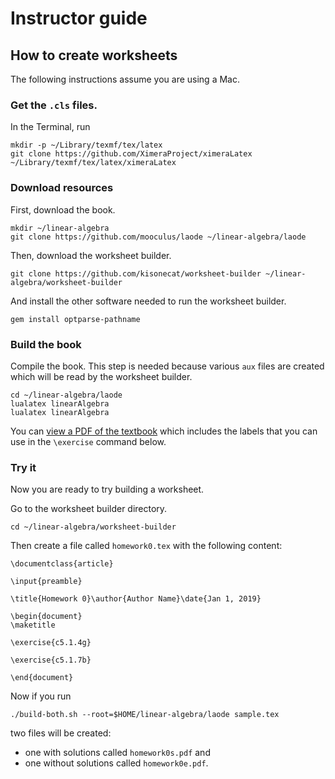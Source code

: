 # Instructor guide

## How to create worksheets

The following instructions assume you are using a Mac.

### Get the `.cls` files.

In the Terminal, run
```
mkdir -p ~/Library/texmf/tex/latex
git clone https://github.com/XimeraProject/ximeraLatex ~/Library/texmf/tex/latex/ximeraLatex
```

### Download resources

First, download the book.
```
mkdir ~/linear-algebra
git clone https://github.com/mooculus/laode ~/linear-algebra/laode
```

Then, download the worksheet builder.
```
git clone https://github.com/kisonecat/worksheet-builder ~/linear-algebra/worksheet-builder
```
And install the other software needed to run the worksheet builder.
```
gem install optparse-pathname
```

### Build the book

Compile the book.  This step is needed because various `aux` files are created which will be read by the worksheet builder.
```
cd ~/linear-algebra/laode
lualatex linearAlgebra
lualatex linearAlgebra
```

You can [view a PDF of the textbook](https://osu.box.com/v/laode-labels) which includes the labels that you can use in the `\exercise` command below.

### Try it

Now you are ready to try building a worksheet.

Go to the worksheet builder directory.
```
cd ~/linear-algebra/worksheet-builder
```
Then create a file called `homework0.tex` with the following content:

```
\documentclass{article}

\input{preamble}

\title{Homework 0}\author{Author Name}\date{Jan 1, 2019}

\begin{document}
\maketitle

\exercise{c5.1.4g}

\exercise{c5.1.7b}

\end{document}
```

Now if you run
```
./build-both.sh --root=$HOME/linear-algebra/laode sample.tex
```
two files will be created:
* one with solutions called `homework0s.pdf` and
* one without solutions called `homework0e.pdf`.


